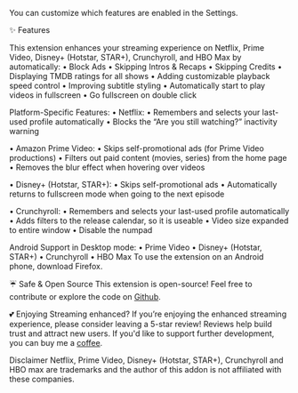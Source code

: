 You can customize which features are enabled in the Settings.

✨ Features

This extension enhances your streaming experience on Netflix, Prime Video, Disney+ (Hotstar, STAR+), Crunchyroll, and HBO Max by automatically:
  • Block Ads
  • Skipping Intros & Recaps
  • Skipping Credits
  • Displaying TMDB ratings for all shows
  • Adding customizable playback speed control
  • Improving subtitle styling
  • Automatically start to play videos in fullscreen
  • Go fullscreen on double click

Platform-Specific Features:
  • Netflix:
      • Remembers and selects your last-used profile automatically
      • Blocks the “Are you still watching?” inactivity warning
  • Amazon Prime Video:
      • Skips self-promotional ads (for Prime Video productions)
      • Filters out paid content (movies, series) from the home page
      • Removes the blur effect when hovering over videos
  • Disney+ (Hotstar, STAR+):
      • Skips self-promotional ads
      • Automatically returns to fullscreen mode when going to the next episode
  • Crunchyroll:
      • Remembers and selects your last-used profile automatically
      • Adds filters to the release calendar, so it is useable
      • Video size expanded to entire window
      • Disable the numpad
Android Support in Desktop mode:
  • Prime Video
  • Disney+ (Hotstar, STAR+)
  • Crunchyroll
  • HBO Max
To use the extension on an Android phone, download Firefox.

☔ Safe & Open Source
This extension is open-source! Feel free to contribute or explore the code on [Github](https://github.com/Dreamlinerm/Netflix-Prime-Auto-Skip).

💕 Enjoying Streaming enhanced?
If you’re enjoying the enhanced streaming experience, please consider leaving a 5-star review! Reviews help build trust and attract new users.
If you'd like to support further development, you can buy me a [coffee](https://github.com/sponsors/Dreamlinerm).

Disclaimer
Netflix, Prime Video, Disney+ (Hotstar, STAR+), Crunchyroll and HBO max are trademarks and the author of this addon is not affiliated with these companies.